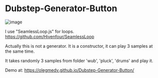 # Dubstep-Generator-Button

![image](https://user-images.githubusercontent.com/63075175/219885043-52c4c2f3-0411-4b07-8b4a-a0361fbe9ffc.png)


I use "SeamlessLoop.js" for loops.
https://github.com/Hivenfour/SeamlessLoop

Actually this is not a generator.
It is a constructor, it can play 3 samples at the same time.

It takes randomly 3 samples from folder 'wub', 'pluck', 'drums' and play it.

Demo at:
https://olegmedv.github.io/Dubstep-Generator-Button/


